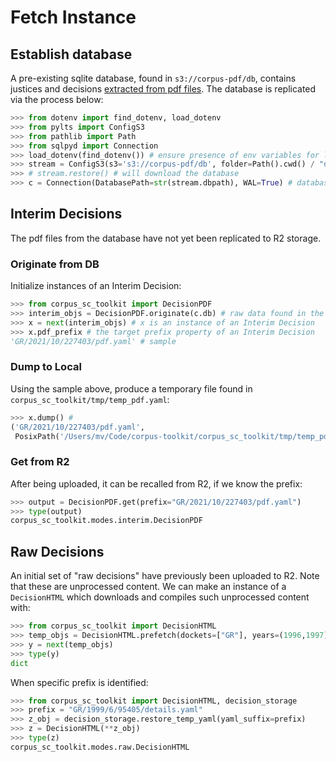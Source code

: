 # Fetch Instance

## Establish database

A pre-existing sqlite database, found in `s3://corpus-pdf/db`, contains justices and decisions [extracted from pdf files](https://github.com/justmars/corpus-extractor). The database is replicated via the process below:

```py
>>> from dotenv import find_dotenv, load_dotenv
>>> from pylts import ConfigS3
>>> from pathlib import Path
>>> from sqlpyd import Connection
>>> load_dotenv(find_dotenv()) # ensure presence of env variables for litestream
>>> stream = ConfigS3(s3='s3://corpus-pdf/db', folder=Path().cwd() / "data")
>>> # stream.restore() # will download the database
>>> c = Connection(DatabasePath=str(stream.dbpath), WAL=True) # database access via `c.db`
```

## Interim Decisions

The pdf files from the database have not yet been replicated to R2 storage.

### Originate from DB

Initialize instances of an Interim Decision:

```py
>>> from corpus_sc_toolkit import DecisionPDF
>>> interim_objs = DecisionPDF.originate(c.db) # raw data found in the database
>>> x = next(interim_objs) # x is an instance of an Interim Decision
>>> x.pdf_prefix # the target prefix property of an Interim Decision
'GR/2021/10/227403/pdf.yaml' # sample
```

### Dump to Local

Using the sample above, produce a temporary file found in `corpus_sc_toolkit/tmp/temp_pdf.yaml`:

```py
>>> x.dump() #
('GR/2021/10/227403/pdf.yaml',
 PosixPath('/Users/mv/Code/corpus-toolkit/corpus_sc_toolkit/tmp/temp_pdf.yaml'))
```

### Get from R2

After being uploaded, it can be recalled from R2, if we know the prefix:

```py
>>> output = DecisionPDF.get(prefix="GR/2021/10/227403/pdf.yaml")
>>> type(output)
corpus_sc_toolkit.modes.interim.DecisionPDF
```

## Raw Decisions

An initial set of "raw decisions" have previously been uploaded to R2. Note that these are unprocessed content. We can make an instance of a `DecisionHTML` which downloads and compiles such unprocessed content with:

```py
>>> from corpus_sc_toolkit import DecisionHTML
>>> temp_objs = DecisionHTML.prefetch(dockets=["GR"], years=(1996,1997)) # r2 filter
>>> y = next(temp_objs)
>>> type(y)
dict
```

When specific prefix is identified:

```py
>>> from corpus_sc_toolkit import DecisionHTML, decision_storage
>>> prefix = "GR/1999/6/95405/details.yaml"
>>> z_obj = decision_storage.restore_temp_yaml(yaml_suffix=prefix)
>>> z = DecisionHTML(**z_obj)
>>> type(z)
corpus_sc_toolkit.modes.raw.DecisionHTML
```

